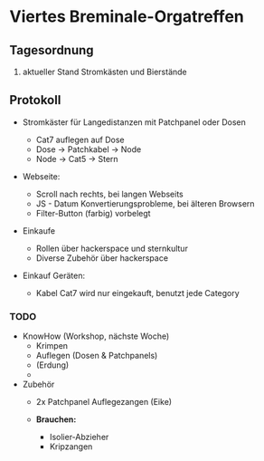 # Viertes Breminale-Orgatreffen
## Tagesordnung
1. aktueller Stand
Stromkästen und Bierstände



## Protokoll


* Stromkäster für Langedistanzen mit Patchpanel oder Dosen
  * Cat7 auflegen auf Dose
  * Dose -> Patchkabel -> Node
  * Node -> Cat5 -> Stern


* Webseite:
  * Scroll nach rechts, bei langen Webseits
  * JS - Datum Konvertierungsprobleme, bei älteren Browsern
  * Filter-Button (farbig) vorbelegt
  
* Einkaufe
  * Rollen über hackerspace und sternkultur
  * Diverse Zubehör über hackerspace
* Einkauf Geräten:
  * Kabel Cat7 wird nur eingekauft, benutzt jede Category


### TODO  
* KnowHow (Workshop, nächste Woche)
  * Krimpen
  * Auflegen (Dosen \& Patchpanels)
  * (Erdung)
  * 
* Zubehör
  * 2x Patchpanel Auflegezangen (Eike)

  * **Brauchen:**
      * Isolier-Abzieher
      * Kripzangen

